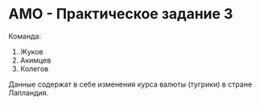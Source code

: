 # АМО - Практическое задание 3

Команда:
 1. Жуков
 2. Акимцев
 3. Колегов

Данные содержат в себе изменения курса валюты (тугрики) в стране Лапландия. 
